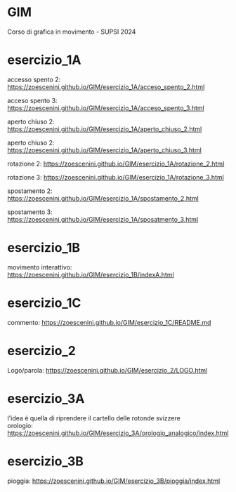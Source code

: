 # GIM
Corso di grafica in movimento - SUPSI 2024

# esercizio_1A
accesso spento 2: https://zoescenini.github.io/GIM/esercizio_1A/acceso_spento_2.html

acceso spento 3: https://zoescenini.github.io/GIM/esercizio_1A/acceso_spento_3.html

aperto chiuso 2: https://zoescenini.github.io/GIM/esercizio_1A/aperto_chiuso_2.html

aperto chiuso 2: https://zoescenini.github.io/GIM/esercizio_1A/aperto_chiuso_3.html

rotazione 2: https://zoescenini.github.io/GIM/esercizio_1A/rotazione_2.html

rotazione 3: https://zoescenini.github.io/GIM/esercizio_1A/rotazione_3.html

spostamento 2: https://zoescenini.github.io/GIM/esercizio_1A/spostamento_2.html

spostamento 3: https://zoescenini.github.io/GIM/esercizio_1A/sposatmento_3.html

# esercizio_1B

movimento interattivo: https://zoescenini.github.io/GIM/esercizio_1B/indexA.html

# esercizio_1C
commento: https://zoescenini.github.io/GIM/esercizio_1C/README.md

# esercizio_2
Logo/parola: https://zoescenini.github.io/GIM/esercizio_2/LOGO.html

# esercizio_3A
l'idea é quella di riprendere il cartello delle rotonde svizzere  
orologio: https://zoescenini.github.io/GIM/esercizio_3A/orologio_analogico/index.html

# esercizio_3B
pioggia: https://zoescenini.github.io/GIM/esercizio_3B/pioggia/index.html
